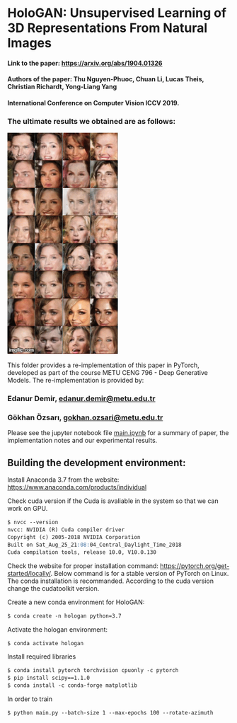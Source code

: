 # HoloGAN: Unsupervised Learning of 3D Representations From Natural Images 
#### Link to the paper: https://arxiv.org/abs/1904.01326
#### Authors of the paper: Thu Nguyen-Phuoc, Chuan Li, Lucas Theis, Christian Richardt, Yong-Liang Yang
#### International Conference on Computer Vision ICCV 2019.

### The ultimate results we obtained are as follows:
<img src="samples/epoch99.gif">


This folder provides a re-implementation of this paper in PyTorch, developed as part of the course METU CENG 796 - Deep Generative Models. The re-implementation is provided by:

### Edanur Demir, edanur.demir@metu.edu.tr

### Gökhan Özsarı, gokhan.ozsari@metu.edu.tr

Please see the jupyter notebook file [main.ipynb](main.ipynb) for a summary of paper, the implementation notes and our experimental results. 


## Building the development environment:
Install Anaconda 3.7 from the website: https://www.anaconda.com/products/individual

Check cuda version if the Cuda is avaliable in the system so that we can work on GPU.
```markdown  
$ nvcc --version
nvcc: NVIDIA (R) Cuda compiler driver
Copyright (c) 2005-2018 NVIDIA Corporation
Built on Sat_Aug_25_21:08:04_Central_Daylight_Time_2018
Cuda compilation tools, release 10.0, V10.0.130
```
Check the website for proper installation command: https://pytorch.org/get-started/locally/. Below command is for a stable version of PyTorch on Linux. The conda installation is recommanded. According to the cuda version change the cudatoolkit version.


Create a new conda environment for HoloGAN:
```markdown  
$ conda create -n hologan python=3.7
```

Activate the hologan environment:
```markdown  
$ conda activate hologan
```

Install required libraries
```markdown  
$ conda install pytorch torchvision cpuonly -c pytorch
$ pip install scipy==1.1.0
$ conda install -c conda-forge matplotlib
```

In order to train
```markdown  
$ python main.py --batch-size 1 --max-epochs 100 --rotate-azimuth
```
